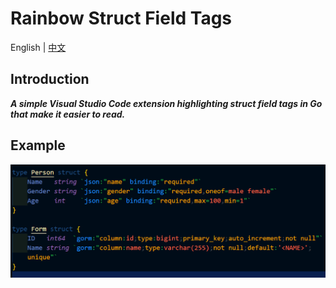 # Rainbow Struct Field Tags

English | [中文](README.zh.md)

## Introduction

***A simple Visual Studio Code extension highlighting struct field tags in Go that make it easier to read.***

## Example

![demo.png](https://raw.githubusercontent.com/se-dev-pion/rainbow-struct-field-tags/refs/heads/main/assets/demo.png)

